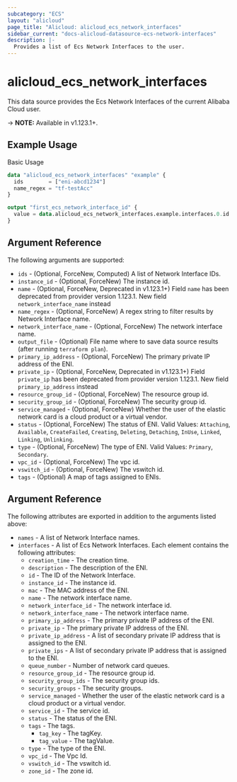 ```yaml
---
subcategory: "ECS"
layout: "alicloud"
page_title: "Alicloud: alicloud_ecs_network_interfaces"
sidebar_current: "docs-alicloud-datasource-ecs-network-interfaces"
description: |-
  Provides a list of Ecs Network Interfaces to the user.
---
```


# alicloud\_ecs\_network\_interfaces

This data source provides the Ecs Network Interfaces of the current Alibaba Cloud user.

-> **NOTE:** Available in v1.123.1+.

## Example Usage

Basic Usage

```terraform
data "alicloud_ecs_network_interfaces" "example" {
  ids        = ["eni-abcd1234"]
  name_regex = "tf-testAcc"
}

output "first_ecs_network_interface_id" {
  value = data.alicloud_ecs_network_interfaces.example.interfaces.0.id
}
```

## Argument Reference

The following arguments are supported:

* `ids` - (Optional, ForceNew, Computed)  A list of Network Interface IDs.
* `instance_id` - (Optional, ForceNew) The instance id.
* `name` - (Optional, ForceNew, Deprecated in v1.123.1+) Field `name` has been deprecated from provider version 1.123.1. New field `network_interface_name` instead
* `name_regex` - (Optional, ForceNew) A regex string to filter results by Network Interface name.
* `network_interface_name` - (Optional, ForceNew) The network interface name.
* `output_file` - (Optional) File name where to save data source results (after running `terraform plan`).
* `primary_ip_address` - (Optional, ForceNew) The primary private IP address of the ENI.
* `private_ip` - (Optional, ForceNew, Deprecated in v1.123.1+) Field `private_ip` has been deprecated from provider version 1.123.1. New field `primary_ip_address` instead
* `resource_group_id` - (Optional, ForceNew) The resource group id.
* `security_group_id` - (Optional, ForceNew) The security group id.
* `service_managed` - (Optional, ForceNew) Whether the user of the elastic network card is a cloud product or a virtual vendor.
* `status` - (Optional, ForceNew) The status of ENI. Valid Values: `Attaching`, `Available`, `CreateFailed`, `Creating`, `Deleting`, `Detaching`, `InUse`, `Linked`, `Linking`, `Unlinking`.
* `type` - (Optional, ForceNew) The type of ENI. Valid Values: `Primary`, `Secondary`.
* `vpc_id` - (Optional, ForceNew) The vpc id.
* `vswitch_id` - (Optional, ForceNew) The vswitch id.
* `tags` - (Optional) A map of tags assigned to ENIs.

## Argument Reference

The following attributes are exported in addition to the arguments listed above:

* `names` - A list of Network Interface names.
* `interfaces` - A list of Ecs Network Interfaces. Each element contains the following attributes:
	* `creation_time` - The creation time.
	* `description` - The description of the ENI.
	* `id` - The ID of the Network Interface.
	* `instance_id` - The instance id.
	* `mac` - The MAC address of the ENI.
	* `name` - The network interface name.
	* `network_interface_id` - The network interface id.
	* `network_interface_name` - The network interface name.
	* `primary_ip_address` - The primary private IP address of the ENI. 
	* `private_ip` - The primary private IP address of the ENI.
	* `private_ip_address` - A list of secondary private IP address that is assigned to the ENI.
	* `private_ips` - A list of secondary private IP address that is assigned to the ENI.
	* `queue_number` - Number of network card queues.
	* `resource_group_id` - The resource group id.
	* `security_group_ids` - The security group ids.
	* `security_groups` - The security groups.
	* `service_managed` - Whether the user of the elastic network card is a cloud product or a virtual vendor.
	* `service_id` - The service id.
	* `status` - The status of the ENI.
	* `tags` - The tags.
		* `tag_key` - The tagKey.
		* `tag_value` - The tagValue.
	* `type` - The type of the ENI.
	* `vpc_id` - The Vpc Id.
	* `vswitch_id` - The vswitch id.
	* `zone_id` - The zone id.

